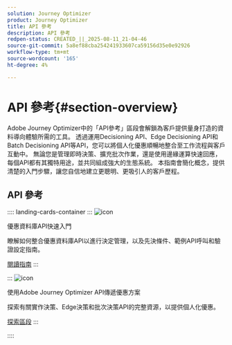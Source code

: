 ```yaml
---
solution: Journey Optimizer
product: Journey Optimizer
title: API 參考
description: API 參考
redpen-status: CREATED_||_2025-08-11_21-04-46
source-git-commit: 5a8ef88cba254241933607ca59156d35e0e92926
workflow-type: tm+mt
source-wordcount: '165'
ht-degree: 4%

---
```



# API 參考{#section-overview}

Adobe Journey Optimizer中的「API參考」區段會解鎖為客戶提供量身打造的資料導向體驗所需的工具。 透過運用Decisioning API、Edge Decisioning API和Batch Decisioning API等API，您可以將個人化優惠順暢地整合至工作流程與客戶互動中。 無論您是管理即時決策、擴充批次作業，還是使用邊緣運算快速回應，每個API都有其獨特用途，並共同組成強大的生態系統。 本指南會簡化概念，提供清楚的入門步驟，讓您自信地建立更聰明、更吸引人的客戶歷程。

## API 參考

:::: landing-cards-container
:::
![icon](https://cdn.experienceleague.adobe.com/icons/circle-play.svg?lang=zh-Hant)

優惠資料庫API快速入門

瞭解如何整合優惠資料庫API以進行決定管理，以及先決條件、範例API呼叫和驗證設定指南。

[閱讀指南](../using/offers/api-reference/getting-started.md)
:::

:::
![icon](https://cdn.experienceleague.adobe.com/icons/code-branch.svg?lang=zh-Hant)

使用Adobe Journey Optimizer API傳遞優惠方案

探索有關實作決策、Edge決策和批次決策API的完整資源，以提供個人化優惠。

[探索區段](offer-delivery-api-landing-page.md)
:::

::::
